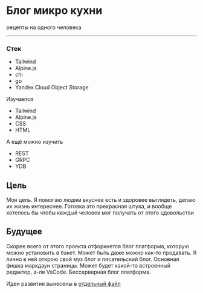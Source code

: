 # Блог микро кухни

рецепты на одного человека

----

### Стек

+ Tailwind
+ Alpine.js
+ chi
+ go
+ Yandex.Cloud Object Storage

Изучается
+ Tailwind
+ Alpine.js
+ CSS
+ HTML

А ещё можно изучить
+ REST
+ GRPC
+ YDB

## Цель

Моя цель. Я помогаю людям вкуснее есть и здоровее выглядеть, делаю их жизнь интереснее. Готовка это прекрасная штука, и вообще хотелось бы чтобы каждый человек мог получать от этого цдовольстви

## Будущее

Скорее всего от этого проекта отфоркнется блог платформа, которую можно установить в бакет. Может быть даже можно как-то продавать. Я лично в ней открою свой муз блог и писательский блог. Основная фишка маркдаун страницы. Может будет какой-то встроенный редактор, а-ля VsCode. Бессерверная блог платформа.

Идеи развития вынесены в [отдельный файл](/docs/FUTURE.MD)


